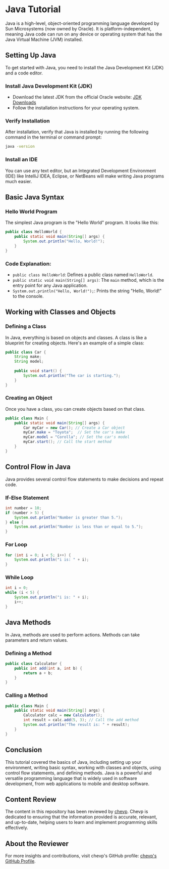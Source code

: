 
# Java Tutorial

Java is a high-level, object-oriented programming language developed by Sun Microsystems (now owned by Oracle). It is platform-independent, meaning Java code can run on any device or operating system that has the Java Virtual Machine (JVM) installed.

## Setting Up Java

To get started with Java, you need to install the Java Development Kit (JDK) and a code editor.

### Install Java Development Kit (JDK)
- Download the latest JDK from the official Oracle website: [JDK Downloads](https://www.oracle.com/java/technologies/javase-jdk11-downloads.html)
- Follow the installation instructions for your operating system.

### Verify Installation
After installation, verify that Java is installed by running the following command in the terminal or command prompt:
```bash
java -version
```

### Install an IDE
You can use any text editor, but an Integrated Development Environment (IDE) like IntelliJ IDEA, Eclipse, or NetBeans will make writing Java programs much easier.

## Basic Java Syntax

### Hello World Program
The simplest Java program is the "Hello World" program. It looks like this:

```java
public class HelloWorld {
    public static void main(String[] args) {
        System.out.println("Hello, World!");
    }
}
```

### Code Explanation:
- `public class HelloWorld`: Defines a public class named `HelloWorld`.
- `public static void main(String[] args)`: The `main` method, which is the entry point for any Java application.
- `System.out.println("Hello, World!");`: Prints the string "Hello, World!" to the console.

## Working with Classes and Objects

### Defining a Class
In Java, everything is based on objects and classes. A class is like a blueprint for creating objects. Here's an example of a simple class:

```java
public class Car {
    String make;
    String model;
    
    public void start() {
        System.out.println("The car is starting.");
    }
}
```

### Creating an Object
Once you have a class, you can create objects based on that class.

```java
public class Main {
    public static void main(String[] args) {
        Car myCar = new Car(); // Create a Car object
        myCar.make = "Toyota";  // Set the car's make
        myCar.model = "Corolla"; // Set the car's model
        myCar.start(); // Call the start method
    }
}
```

## Control Flow in Java

Java provides several control flow statements to make decisions and repeat code.

### If-Else Statement
```java
int number = 10;
if (number > 5) {
    System.out.println("Number is greater than 5.");
} else {
    System.out.println("Number is less than or equal to 5.");
}
```

### For Loop
```java
for (int i = 0; i < 5; i++) {
    System.out.println("i is: " + i);
}
```

### While Loop
```java
int i = 0;
while (i < 5) {
    System.out.println("i is: " + i);
    i++;
}
```

## Java Methods

In Java, methods are used to perform actions. Methods can take parameters and return values.

### Defining a Method
```java
public class Calculator {
    public int add(int a, int b) {
        return a + b;
    }
}
```

### Calling a Method
```java
public class Main {
    public static void main(String[] args) {
        Calculator calc = new Calculator();
        int result = calc.add(5, 3); // Call the add method
        System.out.println("The result is: " + result);
    }
}
```

## Conclusion

This tutorial covered the basics of Java, including setting up your environment, writing basic syntax, working with classes and objects, using control flow statements, and defining methods. Java is a powerful and versatile programming language that is widely used in software development, from web applications to mobile and desktop software.

## Content Review

The content in this repository has been reviewed by [chevp](https://github.com/chevp). Chevp is dedicated to ensuring that the information provided is accurate, relevant, and up-to-date, helping users to learn and implement programming skills effectively.

## About the Reviewer

For more insights and contributions, visit chevp's GitHub profile: [chevp's GitHub Profile](https://github.com/chevp).
